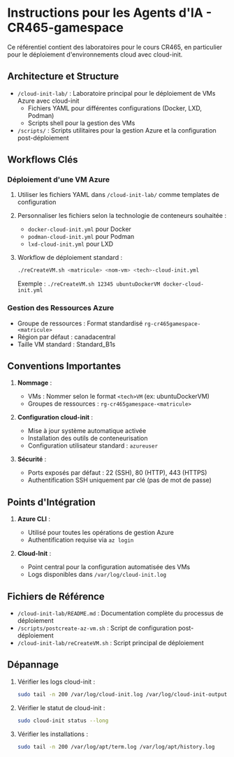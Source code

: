 # Instructions pour les Agents d'IA - CR465-gamespace

Ce référentiel contient des laboratoires pour le cours CR465, en particulier pour le déploiement d'environnements cloud avec cloud-init.

## Architecture et Structure

- `/cloud-init-lab/` : Laboratoire principal pour le déploiement de VMs Azure avec cloud-init
  - Fichiers YAML pour différentes configurations (Docker, LXD, Podman)
  - Scripts shell pour la gestion des VMs
- `/scripts/` : Scripts utilitaires pour la gestion Azure et la configuration post-déploiement

## Workflows Clés

### Déploiement d'une VM Azure

1. Utiliser les fichiers YAML dans `/cloud-init-lab/` comme templates de configuration
2. Personnaliser les fichiers selon la technologie de conteneurs souhaitée :
   - `docker-cloud-init.yml` pour Docker
   - `podman-cloud-init.yml` pour Podman
   - `lxd-cloud-init.yml` pour LXD

3. Workflow de déploiement standard :
   ```bash
   ./reCreateVM.sh <matricule> <nom-vm> <tech>-cloud-init.yml
   ```
   Exemple : `./reCreateVM.sh 12345 ubuntuDockerVM docker-cloud-init.yml`

### Gestion des Ressources Azure

- Groupe de ressources : Format standardisé `rg-cr465gamespace-<matricule>`
- Région par défaut : canadacentral
- Taille VM standard : Standard_B1s

## Conventions Importantes

1. **Nommage** :
   - VMs : Nommer selon le format `<tech>VM` (ex: ubuntuDockerVM)
   - Groupes de ressources : `rg-cr465gamespace-<matricule>`

2. **Configuration cloud-init** :
   - Mise à jour système automatique activée
   - Installation des outils de conteneurisation
   - Configuration utilisateur standard : `azureuser`

3. **Sécurité** :
   - Ports exposés par défaut : 22 (SSH), 80 (HTTP), 443 (HTTPS)
   - Authentification SSH uniquement par clé (pas de mot de passe)

## Points d'Intégration

1. **Azure CLI** :
   - Utilisé pour toutes les opérations de gestion Azure
   - Authentification requise via `az login`

2. **Cloud-Init** :
   - Point central pour la configuration automatisée des VMs
   - Logs disponibles dans `/var/log/cloud-init.log`

## Fichiers de Référence

- `/cloud-init-lab/README.md` : Documentation complète du processus de déploiement
- `/scripts/postcreate-az-vm.sh` : Script de configuration post-déploiement
- `/cloud-init-lab/reCreateVM.sh` : Script principal de déploiement

## Dépannage

1. Vérifier les logs cloud-init :
   ```bash
   sudo tail -n 200 /var/log/cloud-init.log /var/log/cloud-init-output.log
   ```

2. Vérifier le statut de cloud-init :
   ```bash
   sudo cloud-init status --long
   ```

3. Vérifier les installations :
   ```bash
   sudo tail -n 200 /var/log/apt/term.log /var/log/apt/history.log
   ```